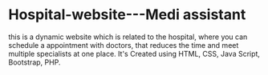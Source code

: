 # Hospital-website---Medi assistant
this is a dynamic website which is related to the hospital, where you can schedule a appointment with doctors, that reduces the time and meet multiple specialists at one place. It's Created using HTML, CSS, Java Script, Bootstrap, PHP.
